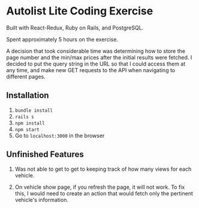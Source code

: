 # Autolist Lite Coding Exercise
Built with React-Redux, Ruby on Rails, and PostgreSQL.

Spent approximately 5 hours on the exercise. 

A decision that took considerable time was determining how to store the page number and the min/max prices after the initial results were fetched. I decided to put the query string in the URL so that I could access them at any time, and make new GET requests to the API when navigating to different pages.

## Installation
1. `bundle install`
2. `rails s`
3. `npm install`
4. `npm start`
5. Go to `localhost:3000` in the browser


## Unfinished Features
1. Was not able to get to get to keeping track of how many views for each vehicle.

2. On vehicle show page, if you refresh the page, it will not work. To fix this, I would need to create an action that would fetch only the pertinent vehicle's information.